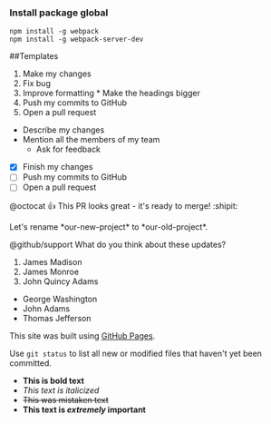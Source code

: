 ### Install package global
```
npm install -g webpack
npm install -g webpack-server-dev
```


##Templates
1. Make my changes
  1. Fix bug
  2. Improve formatting
    * Make the headings bigger
2. Push my commits to GitHub
3. Open a pull request
  * Describe my changes
  * Mention all the members of my team
    * Ask for feedback
    
- [x] Finish my changes
- [ ] Push my commits to GitHub
- [ ] Open a pull request

@octocat :+1: This PR looks great - it's ready to merge! :shipit:

Let's rename \*our-new-project\* to \*our-old-project\*.

@github/support What do you think about these updates?

1. James Madison
2. James Monroe
3. John Quincy Adams

- George Washington
- John Adams
- Thomas Jefferson

This site was built using [GitHub Pages](https://pages.github.com/).

Use `git status` to list all new or modified files that haven't yet been committed.


- **This is bold text**
- *This text is italicized*
- ~~This was mistaken text~~
- **This text is _extremely_ important**
